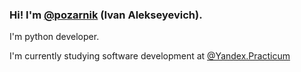 ### Hi! I'm [**@pozarnik**](https://github.com/pozarnik) (Ivan Alekseyevich).

I'm python developer. 

I'm currently studying software development at [@Yandex.Practicum](https://practicum.yandex.com)

